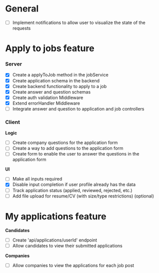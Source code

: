 # General
- [ ] Implement notifications to allow user to visualize the state of the requests

# Apply to jobs feature
### Server
- [x] Create a applyToJob method in the jobService
- [x] Create application schema in the backend
- [x] Create backend functionality to apply to a job
- [x] Create answer and question schemas
- [x] Create auth validation Middleware
- [x] Extend errorHandler Middleware
- [ ] Integrate answer and question to application and job controllers

### Client
**Logic**
- [ ] Create company questions for the application form
- [ ] Create a way to add questions to the application form
- [ ] Create form to enable the user to answer the questions in the application form

**UI**
- [ ] Make all inputs required
- [x] Disable input completion if user profile already has the data
- [ ] Track application status (applied, reviewed, rejected, etc.)
- [ ] Add file upload for resume/CV (with size/type restrictions) (optional)

# My applications feature
**Candidates**
- [ ] Create 'api/applications/userId' endpoint
- [ ] Allow candidates to view their submitted applications

**Companies**
- [ ] Allow companies to view the applications for each job post